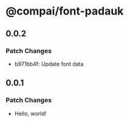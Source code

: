 # @compai/font-padauk

## 0.0.2

### Patch Changes

- b971bb4f: Update font data

## 0.0.1

### Patch Changes

- Hello, world!
